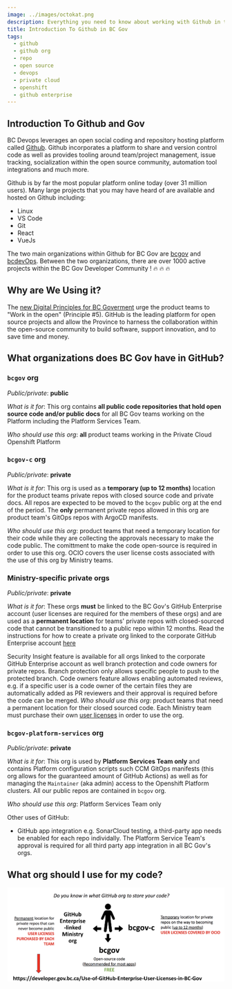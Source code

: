 ```yaml
---
image: ../images/octokat.png
description: Everything you need to know about working with Github in the BC Government.
title: Introduction To Github in BC Gov
tags:
  - github
  - github org
  - repo
  - open source
  - devops
  - private cloud
  - openshift
  - github enterprise
---
```


## Introduction To Github and Gov

BC Devops leverages an open social coding and repository hosting platform called [Github](https://github.com). Github incorporates
a platform to share and version control code as well as provides tooling around team/project management, issue tracking,
socialization within the open source community, automation tool integrations and much more.

Github is by far the most popular platform online today (over 31 million users). Many large projects that you may have heard of
are available and hosted on Github including:

- Linux
- VS Code
- Git
- React
- VueJs

The two main organizations within Github for BC Gov are [bcgov](https://github.com/bcgov) and [bcdevOps](https://github.com/bcdevOps).
Between the two organizations, there are over 1000 active projects within the BC Gov Developer Community ! :fire: :fire: :fire: 

## Why are We Using it?

The [new Digital Principles for BC Goverment](https://digital.gov.bc.ca/resources/digital-principles) urge the product teams to "Work in the open" (Principle #5). GitHub is the leading platform for open source projects and allow the Province to harness the collaboration within the open-source community to build software, support innovation, and to save time and money. 

## What organizations does BC Gov have in GitHub?

### `bcgov` org
*Public/private*: **public**

*What is it for*: This org contains **all public code repositories that hold open source code and/or public docs**  for all BC Gov teams working on the Platform including the Platform Services Team.

*Who should use this org*: **all** product teams working in the Private Cloud Openshift Platform

### `bcgov-c` org
*Public/private*: **private**

*What is it for*: This org is used as a **temporary (up to 12 months)** location for the product teams private repos with closed source code and private docs. All repos are expected to be moved to the `bcgov` public org at the end of the period. The **only** permanent private repos allowed in this org are product team's GitOps repos with ArgoCD manifests.

*Who should use this org*: product teams that need a temporary location for their code while they are collecting the approvals necessary to make the code public. The comittment to make the code open-source is required in order to use this org. OCIO covers the user license costs associated with the use of this org by Ministry teams.



### Ministry-specific private orgs
*Public/private*: **private**

*What is it for*: These orgs **must** be linked to the BC Gov's GitHub Enterprise account (user licenses are required for the members of these orgs) and are used as a **permanent location** for teams' private repos with closed-sourced code that cannot be transitioned to a public repo within 12 months. Read the instructions for how to create a private org linked to the corporate GitHub Enterprise account [here](https://developer.gov.bc.ca/Use-of-GitHub-Enterprise-User-Licenses-in-BC-Gov)  

Security Insight feature is available for all orgs linked to the corporate GitHub Enterprise account as well branch protection and code owners for private repos.  Branch protection only allows specific people to push to the protected branch. Code owners feature allows enabling automated reviews, e.g. if a specific user is a code owner of the certain files they are automatically added as PR reviewers and their approval is required before the code can be merged. 
*Who should use this org*: product teams that need a permanent location for their closed sourced code. Each Ministry team must purchase their own [user licenses]((https://developer.gov.bc.ca/Use-of-GitHub-Enterprise-User-Licenses-in-BC-Gov)) in order to use the org. 

### `bcgov-platform-services` org
*Public/private*: **private**

*What is it for*: This org is used by  **Platform Services Team only**  and contains Platform configuration scripts such CCM GitOps manifests (this org allows for the guaranteed amount of GitHub Actions) as well as for managing the `Maintainer` (aka admin) access to the Openshift Platform clusters. All our public repos are contained in `bcgov` org.

*Who should use this org*: Platform Services Team only

Other uses of GitHub:
 - GitHub app integration e.g. SonarCloud testing, a third-party app needs be enabled for each repo individally. The Platform Service Team's approval is required for all third party app integration in all BC Gov's orgs.

## What org should I use for my code?

![BCGov_GitHub_Org_Guide](../images/GitHub_Org-Guide.png)

